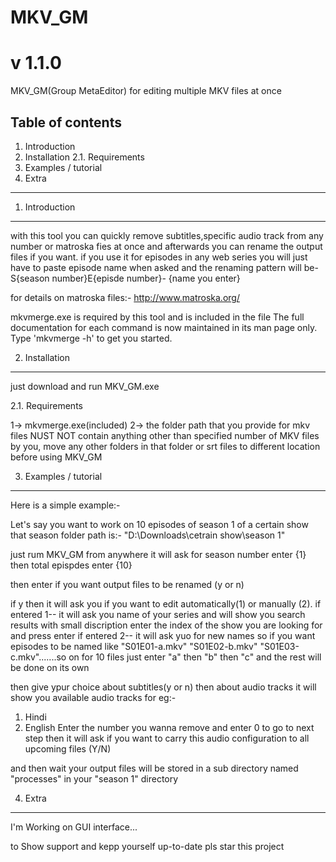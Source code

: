 # MKV_GM
# v 1.1.0
 MKV_GM(Group MetaEditor) for editing multiple MKV files at once



Table of contents
-----------------

1. Introduction
2. Installation
2.1. Requirements
3. Examples / tutorial
4. Extra
-----------------

1. Introduction
---------------

with this tool you can quickly remove subtitles,specific audio track from any number or matroska fies at once
and afterwards you can rename the output files if you want.
if you use it for episodes in any web series you will just have to paste episode name when asked and the renaming pattern will be-
S{season number}E{episde number}- {name you enter}



for details on matroska files:-
http://www.matroska.org/

mkvmerge.exe is required by this tool and is included in the file
The full documentation for each command is now maintained in its
man page only. Type 'mkvmerge -h' to get you started.

2. Installation
---------------

just download and run MKV_GM.exe


 2.1. Requirements
 
 1-> mkvmerge.exe(included)
 2-> the folder path that you provide for mkv files NUST NOT contain anything other than specified number of MKV files by you, 
 move any other folders in that folder or srt files to different location before using MKV_GM
 
3. Examples / tutorial
---------------


Here is a simple example:-

Let's say you want to work on 10 episodes of season 1 of a certain show
that season folder path is:-
"D:\Downloads\cetrain show\season 1"

just rum MKV_GM from anywhere
it will ask for season number enter {1}
then total epispdes enter {10}

then enter if you want output files to be renamed (y or n)

if y then it will ask you if you want to edit automatically(1) or manually (2).
if entered 1-- it will ask you name of your series and will show you search results with small discription enter the index of the show you are looking for and press enter
if entered 2-- it will ask yuo for new names so if you want episodes to be named like "S01E01-a.mkv" "S01E02-b.mkv" "S01E03-c.mkv".......so on for 10 files
just enter "a" then "b" then "c" and the rest will be done on its own

then give ypur choice about subtitles(y or n)
then about audio tracks it will show you available audio tracks for eg:-
1. Hindi
2. English
Enter the number you wanna remove and enter 0 to go to next step
then it will ask if you want to carry this audio configuration to all upcoming files (Y/N)

and then wait your output files will be stored in a sub directory named "processes" in your "season 1" directory


4. Extra
---------------
I'm Working on GUI interface...

to Show support and kepp yourself up-to-date pls star this project
